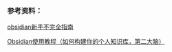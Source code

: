 ### 参考资料：
[obsidian新手不完全指南](https://forum-zh.obsidian.md/t/topic/1628)

[Obsidian使用教程（如何构建你的个人知识库，第二大脑）](https://blog.csdn.net/Keep__Me/article/details/132948913)